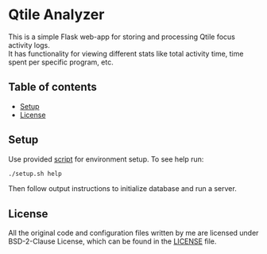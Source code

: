 # Qtile Analyzer
This is a simple Flask web-app for storing and processing Qtile focus activity
logs.\
It has functionality for viewing different stats like total activity time,
time spent per specific program, etc.


## Table of contents
- [Setup](#setup)
- [License](#license)


## Setup
Use provided [script](setup.sh) for environment setup. To see help run:
```sh
./setup.sh help
```
Then follow output instructions to initialize database and run a server.


## License
All the original code and configuration files written by me are licensed
under BSD-2-Clause License, which can be found in the [LICENSE](LICENSE) file.

